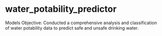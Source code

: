 # water_potability_predictor
Models Objective: Conducted a comprehensive analysis and classification of water potability data to predict safe and  unsafe drinking water.
